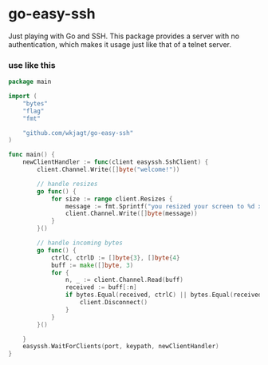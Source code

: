# go-easy-ssh

Just playing with Go and SSH. This package provides a server with no authentication, which makes it usage just like that of a telnet server.

### use like this

```go
package main

import (
	"bytes"
	"flag"
	"fmt"

	"github.com/wkjagt/go-easy-ssh"
)

func main() {
	newClientHandler := func(client easyssh.SshClient) {
		client.Channel.Write([]byte("welcome!"))

		// handle resizes
		go func() {
			for size := range client.Resizes {
				message := fmt.Sprintf("you resized your screen to %d x %d\n\r", size.Width, size.Height)
				client.Channel.Write([]byte(message))
			}
		}()

		// handle incoming bytes
		go func() {
			ctrlC, ctrlD := []byte{3}, []byte{4}
			buff := make([]byte, 3)
			for {
				n, _ := client.Channel.Read(buff)
				received := buff[:n]
				if bytes.Equal(received, ctrlC) || bytes.Equal(received, ctrlD) {
					client.Disconnect()
				}
			}
		}()

	}
	easyssh.WaitForClients(port, keypath, newClientHandler)
}
```

